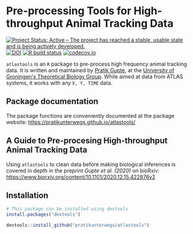 # Pre-processing Tools for High-throughput Animal Tracking Data

<!-- badges: start -->
  [![Project Status: Active – The project has reached a stable, usable state and is being actively developed.](https://www.repostatus.org/badges/latest/active.svg)](https://www.repostatus.org/#active)
  [![DOI](https://zenodo.org/badge/DOI/10.5281/zenodo.4314905.svg)](https://doi.org/10.5281/zenodo.4033154)
  [![R build status](https://github.com/pratikunterwegs/atlastools/workflows/R-CMD-check/badge.svg)](https://github.com/pratikunterwegs/atlastools/actions)
  [![codecov.io](https://codecov.io/github/pratikunterwegs/atlastools/coverage.svg?branch=master)](https://codecov.io/github/pratikunterwegs/atlastools/branch/master)
<!-- badges: end -->

`atlastools` is an `R` package to pre-process high frequency animal tracking data. 
It is written and maintained by [Pratik Gupte](https://www.rug.nl/staff/p.r.gupte), at the [University of Groningen's Theoretical Biology Group](https://www.rug.nl/research/gelifes/tres/). While aimed at data from ATLAS systems, it works with any `X, Y, TIME` data.

## Package documentation

The package functions are conveniently documented at the package website: https://pratikunterwegs.github.io/atlastools/

## A Guide to Pre-procesing High-throughput Animal Tracking Data

Using `atlastools` to clean data before making biological inferences is covered in depth in the preprint _Gupte et al. (2020)_ on bioRxiv: https://www.biorxiv.org/content/10.1101/2020.12.15.422876v2

## Installation

```r
# This package can be installed using devtools
install.packages("devtools")

devtools::install_github("pratikunterwegs/atlastools")
```
